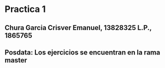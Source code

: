 # Practica 1
## Chura Garcia Crisver Emanuel, 13828325 L.P., 1865765
## Posdata: Los ejercicios se encuentran en la rama master
